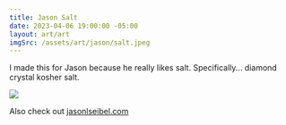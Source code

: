 ```yaml
---
title: Jason Salt
date: 2023-04-06 19:00:00 -05:00
layout: art/art
imgSrc: /assets/art/jason/salt.jpeg
---
```


I made this for Jason because he really likes salt. Specifically... diamond crystal kosher salt.

<img src="/assets/art/jason/salt.jpeg">

Also check out [jasonlseibel.com](https://jasonlseibel.com)